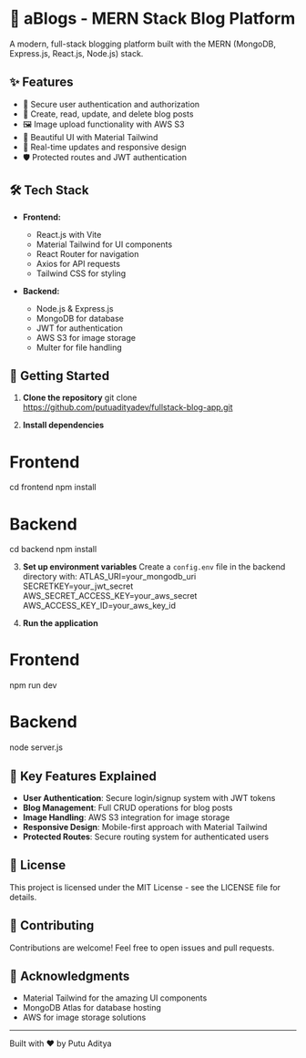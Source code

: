 # 🚀 aBlogs - MERN Stack Blog Platform

A modern, full-stack blogging platform built with the MERN (MongoDB, Express.js, React.js, Node.js) stack.

## ✨ Features

- 🔐 Secure user authentication and authorization
- 📝 Create, read, update, and delete blog posts
- 🖼️ Image upload functionality with AWS S3
- 💎 Beautiful UI with Material Tailwind
- 🔄 Real-time updates and responsive design
- 🛡️ Protected routes and JWT authentication

## 🛠️ Tech Stack

- **Frontend:**
  - React.js with Vite
  - Material Tailwind for UI components
  - React Router for navigation
  - Axios for API requests
  - Tailwind CSS for styling

- **Backend:**
  - Node.js & Express.js
  - MongoDB for database
  - JWT for authentication
  - AWS S3 for image storage
  - Multer for file handling

## 🚀 Getting Started

1. **Clone the repository**
git clone https://github.com/putuadityadev/fullstack-blog-app.git

2. **Install dependencies**
# Frontend
cd frontend
npm install

# Backend
cd backend
npm install

3. **Set up environment variables**
Create a `config.env` file in the backend directory with:
ATLAS_URI=your_mongodb_uri
SECRETKEY=your_jwt_secret
AWS_SECRET_ACCESS_KEY=your_aws_secret
AWS_ACCESS_KEY_ID=your_aws_key_id

4. **Run the application**
# Frontend
npm run dev

# Backend
node server.js

## 🌟 Key Features Explained

- **User Authentication**: Secure login/signup system with JWT tokens
- **Blog Management**: Full CRUD operations for blog posts
- **Image Handling**: AWS S3 integration for image storage
- **Responsive Design**: Mobile-first approach with Material Tailwind
- **Protected Routes**: Secure routing system for authenticated users

## 📝 License

This project is licensed under the MIT License - see the LICENSE file for details.

## 🤝 Contributing

Contributions are welcome! Feel free to open issues and pull requests.

## 💖 Acknowledgments

- Material Tailwind for the amazing UI components
- MongoDB Atlas for database hosting
- AWS for image storage solutions

---
Built with ❤️ by Putu Aditya
